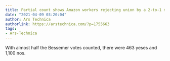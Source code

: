 ```yaml
---
title: Partial count shows Amazon workers rejecting union by a 2-to-1 margin
date: "2021-04-09 03:20:04"
author: Ars Technica
authorlink: https://arstechnica.com/?p=1755663
tags:
- Ars-Technica
---
```

With almost half the Bessemer votes counted, there were 463 yeses and 1,100 nos.